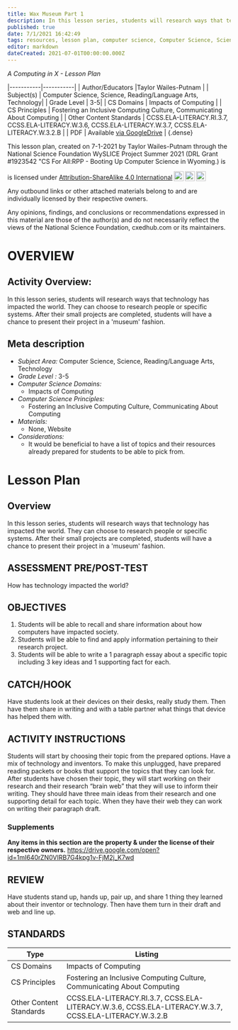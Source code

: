 ```yaml
---
title: Wax Museum Part 1
description: In this lesson series, students will research ways that technology has impacted the world. They can choose to research people or specific systems. After their small projects are completed, students will have a chance to present their project in a 'museum' fashion.
published: true
date: 7/1/2021 16:42:49
tags: resources, lesson plan, computer science, Computer Science, Science, Reading/Language Arts, Technology 
editor: markdown
dateCreated: 2021-07-01T00:00:00.000Z
---
```

*A Computing in X - Lesson Plan*

|-----------|-----------|
| Author/Educators |Taylor Wailes-Putnam |
| Subject(s) | Computer Science, Science, Reading/Language Arts, Technology|
| Grade Level | 3-5|
| CS Domains | Impacts of Computing |
| CS Principles | Fostering an Inclusive Computing Culture, Communicating About Computing |
| Other Content Standards | CCSS.ELA-LITERACY.RI.3.7, CCSS.ELA-LITERACY.W.3.6, CCSS.ELA-LITERACY.W.3.7, CCSS.ELA-LITERACY.W.3.2.B | 
| PDF | Available [via GoogleDrive](https://drive.google.com/open?id=1s5_lLpyoFxBI7JY2d7zP6NlM1OodZeiR) |
{.dense}






This lesson plan, created on 7-1-2021 by Taylor Wailes-Putnam through the National Science Foundation WySLICE Project Summer 2021 (DRL Grant #1923542 "CS For All:RPP - Booting Up Computer Science in Wyoming.) is  <p xmlns:cc="http://creativecommons.org/ns#" >  is licensed under <a href="http://creativecommons.org/licenses/by-sa/4.0/?ref=chooser-v1" target="_blank" rel="license noopener noreferrer" style="display:inline-block;">Attribution-ShareAlike 4.0 International<img style="height:22px!important;margin-left:3px;vertical-align:text-bottom;" src="https://mirrors.creativecommons.org/presskit/icons/cc.svg?ref=chooser-v1"><img style="height:22px!important;margin-left:3px;vertical-align:text-bottom;" src="https://mirrors.creativecommons.org/presskit/icons/by.svg?ref=chooser-v1"><img style="height:22px!important;margin-left:3px;vertical-align:text-bottom;" src="https://mirrors.creativecommons.org/presskit/icons/sa.svg?ref=chooser-v1"></a></p>


Any outbound links or other attached materials belong to and are individually licensed by their respective owners. 


Any opinions, findings, and conclusions or recommendations expressed in this material are those of the author(s) and do not necessarily reflect the views of the National Science Foundation, cxedhub.com or its maintainers.


# OVERVIEW
## Activity Overview:  
In this lesson series, students will research ways that technology has impacted the world. They can choose to research people or specific systems. After their small projects are completed, students will have a chance to present their project in a 'museum' fashion.
## Meta description
+ *Subject Area:* Computer Science, Science, Reading/Language Arts, Technology 
+ *Grade Level :* 3-5 
+ *Computer Science Domains:*
   + Impacts of Computing
+ *Computer Science Principles:*
   + Fostering an Inclusive Computing Culture, Communicating About Computing
+ *Materials:* 
   + None, Website
+ *Considerations:*
   + It would be beneficial to have a list of topics and their resources already prepared for students to be able to pick from.


# Lesson Plan
## Overview
In this lesson series, students will research ways that technology has impacted the world. They can choose to research people or specific systems. After their small projects are completed, students will have a chance to present their project in a 'museum' fashion.
## ASSESSMENT PRE/POST-TEST
How has technology impacted the world?
## OBJECTIVES
1. Students will be able to recall and share information about how computers have impacted society.
2. Students will be able to find and apply information pertaining to their research project.
3. Students will be able to write a 1 paragraph essay about a specific topic including 3 key ideas and 1 supporting fact for each.


## CATCH/HOOK
Have students look at their devices on their desks, really study them. Then have them share in writing and with a table partner what things that device has helped them with.


## ACTIVITY INSTRUCTIONS
Students will start by choosing their topic from the prepared options. Have a mix of technology and inventors. 
To make this unplugged, have prepared reading packets or books that support the topics that they can look for.
After students have chosen their topic, they will start working on their research and their research “brain web” that they will use to inform their writing. They should have three main ideas from their research and one supporting detail for each topic. 
When they have their web they can work on writing their paragraph draft.


### Supplements
**Any items in this section are the property & under the license of their respective owners.**
https://drive.google.com/open?id=1mI640rZN0VIRB7G4kpg1v-FjM2j_K7wd




## REVIEW
Have students stand up, hands up, pair up, and share 1 thing they learned about their inventor or technology. Then have them turn in their draft and web and line up.
## STANDARDS        
| Type | Listing | 
|-----------|-----------|
| CS Domains  | Impacts of Computing|
| CS Principles   | Fostering an Inclusive Computing Culture, Communicating About Computing|
| Other Content Standards | CCSS.ELA-LITERACY.RI.3.7, CCSS.ELA-LITERACY.W.3.6, CCSS.ELA-LITERACY.W.3.7, CCSS.ELA-LITERACY.W.3.2.B  |